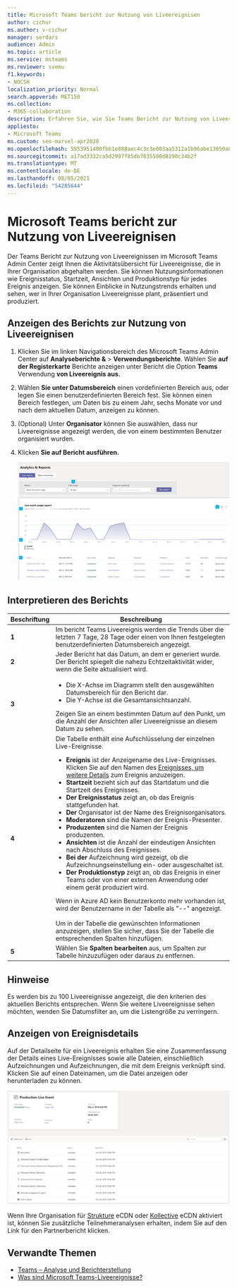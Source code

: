 ```yaml
---
title: Microsoft Teams bericht zur Nutzung von Liveereignisen
author: cichur
ms.author: v-cichur
manager: serdars
audience: Admin
ms.topic: article
ms.service: msteams
ms.reviewer: svemu
f1.keywords:
- NOCSH
localization_priority: Normal
search.appverid: MET150
ms.collection:
- M365-collaboration
description: Erfahren Sie, wie Sie Teams Bericht zur Nutzung von Liveereignissen im Microsoft Teams Admin Center verwenden, um einen Überblick über Teams Aktivitäten von Liveereignissen in Ihrer Organisation zu erhalten.
appliesto:
- Microsoft Teams
ms.custom: seo-marvel-apr2020
ms.openlocfilehash: 5953951400fbb1e888aec4c3c3e003aa5312a1b96abe13050a049d758c9902eb
ms.sourcegitcommit: a17ad3332ca5d2997f85db7835500d8190c34b2f
ms.translationtype: MT
ms.contentlocale: de-DE
ms.lasthandoff: 08/05/2021
ms.locfileid: "54285644"
---
```

# <a name="microsoft-teams-live-event-usage-report"></a>Microsoft Teams bericht zur Nutzung von Liveereignisen

Der Teams Bericht zur Nutzung von Liveereignissen im Microsoft Teams Admin Center zeigt Ihnen die Aktivitätsübersicht für Liveereignisse, die in Ihrer Organisation abgehalten werden. Sie können Nutzungsinformationen wie Ereignisstatus, Startzeit, Ansichten und Produktionstyp für jedes Ereignis anzeigen. Sie können Einblicke in Nutzungstrends erhalten und sehen, wer in Ihrer Organisation Liveereignisse plant, präsentiert und produziert.

## <a name="view-the-live-event-usage-report"></a>Anzeigen des Berichts zur Nutzung von Liveereignisen

1. Klicken Sie im linken Navigationsbereich des Microsoft Teams Admin Center auf **Analyseberichte &**  >  **Verwendungsberichte**. Wählen Sie **auf der Registerkarte** Berichte anzeigen unter Bericht die Option **Teams** Verwendung **von Liveereignis aus.**
2. Wählen **Sie unter Datumsbereich** einen vordefinierten Bereich aus, oder legen Sie einen benutzerdefinierten Bereich fest. Sie können einen Bereich festlegen, um Daten bis zu einem Jahr, sechs Monate vor und nach dem aktuellen Datum, anzeigen zu können.
3. (Optional) Unter **Organisator** können Sie auswählen, dass nur Liveereignisse angezeigt werden, die von einem bestimmten Benutzer organisiert wurden.
4. Klicken **Sie auf Bericht ausführen.**  

    ![Screenshot des berichts Teams Liveereignisnutzung im Teams Admin Center mit Callouts](../media/teams-live-event-usage-report-with-callouts.png "Screenshot des berichts Teams Liveereignisnutzung im Teams Admin Center mit Callouts")

## <a name="interpret-the-report"></a>Interpretieren des Berichts

|Beschriftung |Beschreibung  |
|--------|-------------|
|**1**   |Im bericht Teams Liveereignis werden die Trends über die letzten 7 Tage, 28 Tage oder einen von Ihnen festgelegten benutzerdefinierten Datumsbereich angezeigt. |
|**2**   |Jeder Bericht hat das Datum, an dem er generiert wurde. Der Bericht spiegelt die nahezu Echtzeitaktivität wider, wenn die Seite aktualisiert wird. |
|**3**   |<ul><li>Die X-Achse im Diagramm stellt den ausgewählten Datumsbereich für den Bericht dar.</li> <li> Die Y-Achse ist die Gesamtansichtsanzahl.</li> </ul>Zeigen Sie an einem bestimmten Datum auf den Punkt, um die Anzahl der Ansichten aller Liveereignisse an diesem Datum zu sehen.|
|**4**   |Die Tabelle enthält eine Aufschlüsselung der einzelnen Live-Ereignisse. <ul><li>**Ereignis** ist der Anzeigename des Live-Ereignisses. Klicken Sie auf den Namen des [Ereignisses, um weitere Details](#view-event-details) zum Ereignis anzuzeigen. </li> <li>**Startzeit** bezieht sich auf das Startdatum und die Startzeit des Ereignisses.</li> <li>**Der Ereignisstatus** zeigt an, ob das Ereignis stattgefunden hat.  </li><li>**Der** Organisator ist der Name des Ereignisorganisators.</li> <li>**Moderatoren** sind die Namen der Ereignis-Presenter.</li><li>**Produzenten** sind die Namen der Ereignis produzenten.</li><li>**Ansichten** ist die Anzahl der eindeutigen Ansichten nach Abschluss des Ereignisses.</li><li>**Bei der** Aufzeichnung wird gezeigt, ob die Aufzeichnungseinstellung ein- oder ausgeschaltet ist.</li><li>**Der Produktionstyp** zeigt an, ob das Ereignis in einer Teams oder von einer externen Anwendung oder einem gerät produziert wird.</li></li> </ul>Wenn in Azure AD kein Benutzerkonto mehr vorhanden ist, wird der Benutzername in der Tabelle als "--" angezeigt. <br><br>Um in der Tabelle die gewünschten Informationen anzuzeigen, stellen Sie sicher, dass Sie der Tabelle die entsprechenden Spalten hinzufügen. |
|**5**   |Wählen Sie **Spalten bearbeiten** aus, um Spalten zur Tabelle hinzuzufügen oder daraus zu entfernen.|

## <a name="notes"></a>Hinweise
Es werden bis zu 100 Liveereignisse angezeigt, die den kriterien des aktuellen Berichts entsprechen. Wenn Sie weitere Liveereignisse sehen möchten, wenden Sie Datumsfilter an, um die Listengröße zu verringern.

## <a name="view-event-details"></a>Anzeigen von Ereignisdetails

Auf der Detailseite für ein Liveereignis erhalten Sie eine Zusammenfassung der Details eines Live-Ereignisses sowie alle Dateien, einschließlich Aufzeichnungen und Aufzeichnungen, die mit dem Ereignis verknüpft sind. Klicken Sie auf einen Dateinamen, um die Datei anzeigen oder herunterladen zu können.

![Screenshot mit Details zu einem Liveereignis](../media/teams-live-event-usage-report-event-detail.png)

Wenn Ihre Organisation für [Strukture](https://www.hivestreaming.com/partners/integration-partners/microsoft/) eCDN oder [Kollective](https://kollective.com) eCDN aktiviert ist, können Sie zusätzliche Teilnehmeranalysen erhalten, indem Sie auf den Link für den Partnerbericht klicken.

## <a name="related-topics"></a>Verwandte Themen

- [Teams – Analyse und Berichterstellung](teams-reporting-reference.md)
- [Was sind Microsoft Teams-Liveereignisse?](../teams-live-events/what-are-teams-live-events.md)
